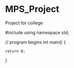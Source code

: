 # MPS_Project
Project for college

#include <iostream>
using namespace std;
 
// program begins
int main()
{
    
 
    return 0;
}
